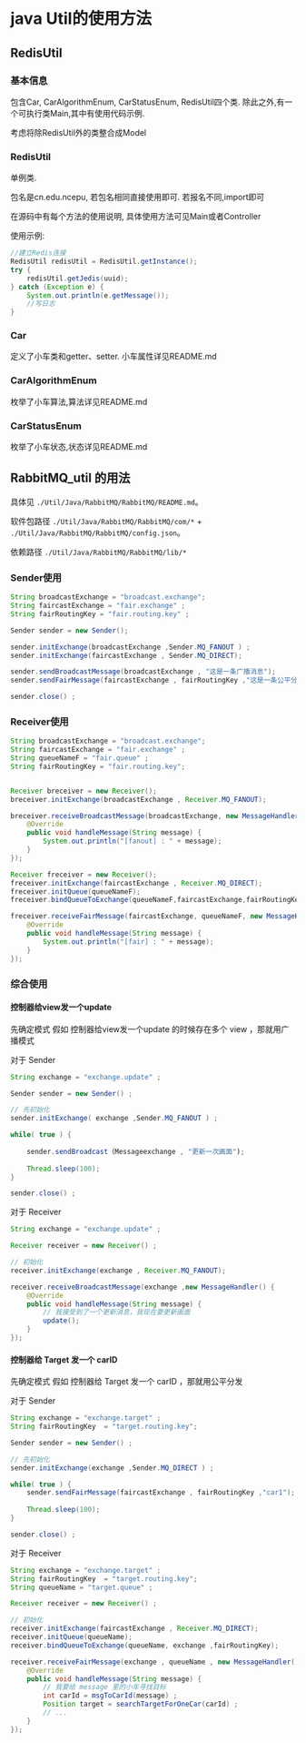 # java Util的使用方法

## RedisUtil

### 基本信息

包含Car, CarAlgorithmEnum, CarStatusEnum, RedisUtil四个类. 除此之外,有一个可执行类Main,其中有使用代码示例.

考虑将除RedisUtil外的类整合成Model

### RedisUtil

单例类.

包名是cn.edu.ncepu, 若包名相同直接使用即可. 若报名不同,import即可

在源码中有每个方法的使用说明, 具体使用方法可见Main或者Controller

使用示例:
```java
//建立Redis连接
RedisUtil redisUtil = RedisUtil.getInstance();
try {
    redisUtil.getJedis(uuid);
} catch (Exception e) {
    System.out.println(e.getMessage());
    //写日志
}
```

### Car

定义了小车类和getter、setter. 小车属性详见README.md

### CarAlgorithmEnum

枚举了小车算法,算法详见README.md

### CarStatusEnum

枚举了小车状态,状态详见README.md


## RabbitMQ_util 的用法

具体见 `./Util/Java/RabbitMQ/RabbitMQ/README.md`。

软件包路径 `./Util/Java/RabbitMQ/RabbitMQ/com/*` + `./Util/Java/RabbitMQ/RabbitMQ/config.json`。

依赖路径 `./Util/Java/RabbitMQ/RabbitMQ/lib/*`

### Sender使用

```java
String broadcastExchange = "broadcast.exchange";
String faircastExchange = "fair.exchange" ;
String fairRoutingKey = "fair.routing.key" ;

Sender sender = new Sender();

sender.initExchange(broadcastExchange ,Sender.MQ_FANOUT ) ;
sender.initExchange(faircastExchange , Sender.MQ_DIRECT);

sender.sendBroadcastMessage(broadcastExchange , "这是一条广播消息");
sender.sendFairMessage(faircastExchange , fairRoutingKey ,"这是一条公平分发消息");

sender.close() ; 
```

### Receiver使用

```java
String broadcastExchange = "broadcast.exchange";
String faircastExchange = "fair.exchange" ;
String queueNameF = "fair.queue" ;
String fairRoutingKey = "fair.routing.key";


Receiver breceiver = new Receiver();
breceiver.initExchange(broadcastExchange , Receiver.MQ_FANOUT);

breceiver.receiveBroadcastMessage(broadcastExchange, new MessageHandler() {
    @Override
    public void handleMessage(String message) {
        System.out.println("[fanout] : " + message);
    }
});

Receiver freceiver = new Receiver();
freceiver.initExchange(faircastExchange , Receiver.MQ_DIRECT);
freceiver.initQueue(queueNameF);
freceiver.bindQueueToExchange(queueNameF,faircastExchange,fairRoutingKey);

freceiver.receiveFairMessage(faircastExchange, queueNameF, new MessageHandler() {
    @Override
    public void handleMessage(String message) {
        System.out.println("[fair] : " + message);
    }
});

```

### 综合使用

#### 控制器给view发一个update

先确定模式
假如 控制器给view发一个update 的时候存在多个 view ，那就用广播模式

对于 Sender

```java
String exchange = "exchange.update" ;

Sender sender = new Sender() ;

// 先初始化
sender.initExchange( exchange ,Sender.MQ_FANOUT ) ;

while( true ) {
    
	sender.sendBroadcast（Messageexchange , "更新一次画面");
	
	Thread.sleep(100);
}

sender.close() ;
```

对于 Receiver

```java
String exchange = "exchange.update" ;

Receiver receiver = new Receiver() ;

// 初始化
receiver.initExchange(exchange , Receiver.MQ_FANOUT);

receiver.receiveBroadcastMessage(exchange ,new MessageHandler() {
    @Override
    public void handleMessage(String message) {
        // 我接受到了一个更新消息，我现在要更新画面
        update();
    }
});

```

#### 控制器给 Target 发一个 carID

先确定模式
假如 控制器给 Target 发一个 carID ，那就用公平分发

对于 Sender

```java
String exchange = "exchange.target" ;
String fairRoutingKey  = "target.routing.key";

Sender sender = new Sender() ;

// 先初始化
sender.initExchange(exchange ,Sender.MQ_DIRECT ) ;

while( true ) {
	sender.sendFairMessage(faircastExchange , fairRoutingKey ,"car1");
	
	Thread.sleep(100);
}

sender.close() ;
```

对于 Receiver

```java
String exchange = "exchange.target" ;
String fairRoutingKey  = "target.routing.key";
String queueName = "target.queue" ;

Receiver receiver = new Receiver() ;

// 初始化
receiver.initExchange(faircastExchange , Receiver.MQ_DIRECT);
receiver.initQueue(queueName);
receiver.bindQueueToExchange(queueName, exchange ,fairRoutingKey);

receiver.receiveFairMessage(exchange , queueName , new MessageHandler() {
    @Override
    public void handleMessage(String message) {
        // 我要给 message 里的小车寻找目标
        int carId = msgToCarId(message) ; 
        Position target = searchTargetForOneCar(carId) ; 
        // ... 
    }
});
```